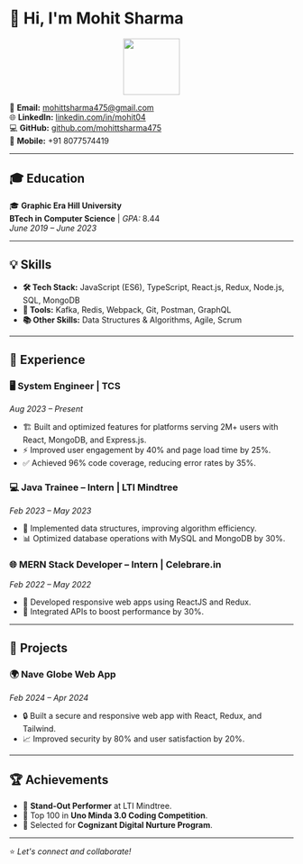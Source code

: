# 👋 Hi, I'm Mohit Sharma  
<div id="header" align="center">
  <img src="https://media.giphy.com/media/M9gbBd9nbDrOTu1Mqx/giphy.gif" width="100"/>
</div>

📧 **Email:** [mohittsharma475@gmail.com](mailto:mohittsharma475@gmail.com)  
🌐 **LinkedIn:** [linkedin.com/in/mohit04](http://www.linkedin.com/in/mohit04)  
💻 **GitHub:** [github.com/mohittsharma475](https://github.com/mohittsharma475)  
📱 **Mobile:** +91 8077574419  

---

## 🎓 Education  
🎓 **Graphic Era Hill University**  
**BTech in Computer Science** | *GPA:* 8.44  
*June 2019 – June 2023*  

---

## 💡 Skills  

- **🛠️ Tech Stack:** JavaScript (ES6), TypeScript, React.js, Redux, Node.js, SQL, MongoDB  
- **🔧 Tools:** Kafka, Redis, Webpack, Git, Postman, GraphQL  
- **📚 Other Skills:** Data Structures & Algorithms, Agile, Scrum  

---

## 💼 Experience  

### 🖥️ **System Engineer** | TCS  
*Aug 2023 – Present*  
- 🏗️ Built and optimized features for platforms serving 2M+ users with React, MongoDB, and Express.js.  
- ⚡ Improved user engagement by 40% and page load time by 25%.  
- ✅ Achieved 96% code coverage, reducing error rates by 35%.  

### 💻 **Java Trainee – Intern** | LTI Mindtree  
*Feb 2023 – May 2023*  
- 🚀 Implemented data structures, improving algorithm efficiency.  
- 📊 Optimized database operations with MySQL and MongoDB by 30%.  

### 🌐 **MERN Stack Developer – Intern** | Celebrare.in  
*Feb 2022 – May 2022*  
- 📱 Developed responsive web apps using ReactJS and Redux.  
- 🔗 Integrated APIs to boost performance by 30%.  

---

## 🌟 Projects  

### 🌍 **Nave Globe Web App**  
*Feb 2024 – Apr 2024*  
- 🔒 Built a secure and responsive web app with React, Redux, and Tailwind.  
- 📈 Improved security by 80% and user satisfaction by 20%.  

---

## 🏆 Achievements  

- 🥇 **Stand-Out Performer** at LTI Mindtree.  
- 🌟 Top 100 in **Uno Minda 3.0 Coding Competition**.  
- 🚀 Selected for **Cognizant Digital Nurture Program**.  

---

⭐️ *Let's connect and collaborate!*  

